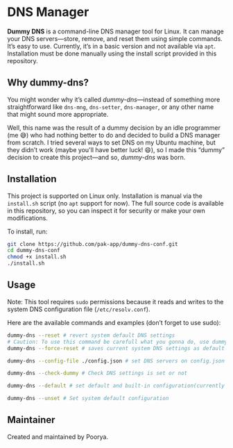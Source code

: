 # DNS Manager

**Dummy DNS** is a command-line DNS manager tool for Linux. It can manage your DNS servers—store, remove, and reset them using simple commands. It’s easy to use. Currently, it’s in a basic version and not available via `apt`. Installation must be done manually using the install script provided in this repository.

## Why dummy-dns?

You might wonder why it’s called *dummy-dns*—instead of something more straightforward like `dns-mng`, `dns-setter`, `dns-manager`, or any other name that might sound more appropriate.

Well, this name was the result of a dummy decision by an idle programmer (me 😅) who had nothing better to do and decided to build a DNS manager from scratch. I tried several ways to set DNS on my Ubuntu machine, but they didn’t work (maybe you'll have better luck! 😄), so I made this “dummy” decision to create this project—and so, *dummy-dns* was born.

## Installation

This project is supported on Linux only. Installation is manual via the `install.sh` script (no `apt` support for now). The full source code is available in this repository, so you can inspect it for security or make your own modifications.

To install, run:

```bash
git clone https://github.com/pak-app/dummy-dns-conf.git
cd dummy-dns-conf
chmod +x install.sh
./install.sh
```

## Usage

Note: This tool requires `sudo` permissions because it reads and writes to the system DNS configuration file (`/etc/resolv.conf`).

Here are the available commands and examples (don’t forget to use sudo):

```bash
dummy-dns --reset # revert system default DNS settings
# Caution: To use this command be carefull what you gonna do, use dummy-dns --help for more information.
dummy-dns --force-reset # saves current system DNS settings as default settings for dummy-dns

dummy-dns --config-file ./config.json # set DNS servers on config.json file

dummy-dns --check-dummy # Check DNS settings is set or not

dummy-dns --default # set default and built-in configuration(currently Shecan DNS is supported (https://shecan.ir/).

dummy-dns --unset # Set system default configuration
```

## Maintainer

Created and maintained by Poorya.
